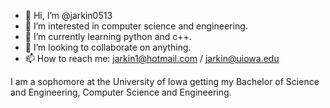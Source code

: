 - 👋 Hi, I’m @jarkin0513
- 👀 I’m interested in computer science and engineering.
- 🌱 I’m currently learning python and c++. 
- 💞️ I’m looking to collaborate on anything.
- 📫 How to reach me: jarkin1@hotmail.com  / jarkin@uiowa.edu

I am a sophomore at the University of Iowa getting my Bachelor of Science and Engineering, Computer Science and Engineering.  

<!---
jarkin0513/jarkin0513 is a ✨ special ✨ repository because its `README.md` (this file) appears on your GitHub profile.
You can click the Preview link to take a look at your changes.
--->
